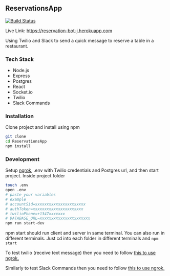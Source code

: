 ## ReservationsApp
[![Build Status](https://travis-ci.com/josuerojasrojas/Reservations-Bot.svg?branch=master)](https://travis-ci.com/josuerojasrojas/Reservations-Bot)

Live Link: https://reservation-bot-j.herokuapp.com

Using Twilio and Slack to send a quick message to reserve a table in a restaurant.

### Tech Stack
- Node.js
- Express
- Postgres
- React
- Socket.io
- Twilio
- Slack Commands

### Installation
Clone project and install using npm
```bash
git clone
cd ReservationsApp
npm install
```
### Development
Setup [ngrok](https://ngrok.com), .env with Twilio credentials and Postgres url, and then start project.
Inside project folder
```bash
touch .env
open .env
# paste your variables
# example
# accountSid=xxxxxxxxxxxxxxxxxxxxxx
# authToken=xxxxxxxxxxxxxxxxxxxxxx
# twilioPhone=+1347xxxxxxx
# DATABASE_URL=xxxxxxxxxxxxxxxxxxxxxx
npm run start-dev
```
npm start should run client and server in same terminal. You can also run in different terminals. Just cd into each folder in different terminals and ```npm start ```

To test twilio (receive text message) then you need to follow [this to use ngrok.](https://www.twilio.com/blog/2013/10/test-your-webhooks-locally-with-ngrok.html)

Similarly to test Slack Commands then you need to follow [this to use ngrok.](https://api.slack.com/tutorials/tunneling-with-ngrok)
